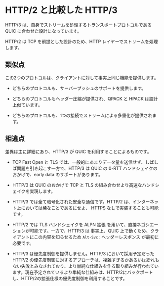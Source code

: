 # HTTP/2 と比較した HTTP/3

HTTP/3 は、自身でストリームを処理するトランスポートプロトコルである QUIC に合わせた設計になっています。

HTTP/2 は TCP を前提とした設計のため、HTTP レイヤーでストリームを処理します。

## 類似点

この2つのプロトコルは、クライアントに対して事実上同じ機能を提供します。

- どちらのプロトコルも、サーバープッシュのサポートを提供します。

- どちらのプロトコルもヘッダー圧縮が提供され、QPACK と HPACK は設計上似ています。

- どちらのプロトコルも、1つの接続でストリームによる多重化が提供されます。

## 相違点

差異は主に詳細にあり、HTTP/3 が QUIC を利用することによるものです。

- TCP Fast Open と TLS では、一般的にあまりデータ量を送信せず、しばしば問題を引き起こす一方で、HTTP/3 は QUIC の 0-RTT ハンドシェイクのおかげで、early data のサポートがあります。

- HTTP/3 は QUIC のおかげで TCP と TLS の組み合わせより高速なハンドシェイクを実現します。

- HTTP/3 では全て暗号化された安全な通信です。HTTP/2 は、インターネット上においては稀なことであるにせよ、 HTTPS なしで実装することも可能です。

- HTTP/2 では TLS ハンドシェイクを ALPN 拡張 を用いて、直接ネゴシエーションが可能です。一方で、HTTP/3 は 事実上、QUIC 上で動くため、クライアントにこの内容を知らせるため `Alt-Svc:` ヘッダーレスポンス が最初に必要です。

- HTTP/3 は優先度制御を提供しません。HTTP/3 において採用予定だった HTTP/2 の優先度制御に対するアプローチは、複雑すぎるかあるいは紛れもない失敗とみなされており、より単純な仕組みを作る取り組みが行われています。現在予定されているより単純な仕組みは、HTTP/2にバックポートし、HTTP/2の拡張仕様の優先度制御を利用することです。
